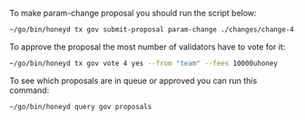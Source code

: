 To make param-change proposal you should run the script below:
```sh
~/go/bin/honeyd tx gov submit-proposal param-change ./changes/change-4.json --from team --fees 30000uhoney --gas 500000
```

To approve the proposal the most number of validators have to vote for it:
```sh
~/go/bin/honeyd tx gov vote 4 yes --from "team" --fees 10000uhoney 
```

To see which proposals are in queue or approved you can run this command:
```sh
~/go/bin/honeyd query gov proposals
```
